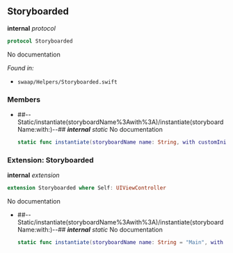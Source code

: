 ## Storyboarded

**internal** *protocol*

```swift
protocol Storyboarded
```

No documentation



*Found in:*

* `swaap/Helpers/Storyboarded.swift`


### Members



* ##--Static/instantiate(storyboardName%3Awith%3A)/instantiate(storyboardName:with:)--##
	***internal*** *static*
	No documentation
	```swift
	static func instantiate(storyboardName name: String, with customInitializer: ((NSCoder) -> UIViewController?)?) -> Self
	```

### Extension: Storyboarded

**internal** *extension*

```swift
extension Storyboarded where Self: UIViewController
```

No documentation




* ##--Static/instantiate(storyboardName%3Awith%3A)/instantiate(storyboardName:with:)--##
	***internal*** *static*
	No documentation
	```swift
	static func instantiate(storyboardName name: String = "Main", with customInitializer: ((NSCoder) -> UIViewController?)? = nil) -> Self
	```


